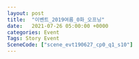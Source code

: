 ```yaml
---
layout: post
title:  "이벤트_2019여름_0화_오프닝"
date:   2021-07-26 05:00:00 +0000
categories: Event
Tags: Story Event
SceneCode: ["scene_evt190627_cp0_q1_s10"]
---
```

